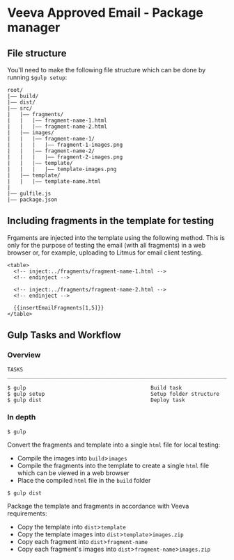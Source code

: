 # Veeva Approved Email - Package manager 

## File structure

You'll need to make the following file structure which can be done by running `$gulp setup`: 

```
root/
|—— build/
|—— dist/
|—— src/
|   |—— fragments/
|   |   |—— fragment-name-1.html
|   |   |—— fragment-name-2.html
|   |—— images/
|   |   |—— fragment-name-1/
|   |   |   |—— fragment-1-images.png
|   |   |—— fragment-name-2/
|   |   |   |—— fragment-2-images.png
|   |   |—— template/
|   |   |   |—— template-images.png
|   |—— template/
|   |   |—— template-name.html
|
|—— gulfile.js
|—— package.json
```

## Including fragments in the template for testing

Frgaments are injected into the template using the following method. This is only for the purpose of testing the email (with all fragments) in a web browser or, for example, uploading to Litmus for email client testing. 

```
<table>
  <!-- inject:../fragments/fragment-name-1.html -->
  <!-- endinject -->

  <!-- inject:../fragments/fragment-name-2.html -->
  <!-- endinject -->

  {{insertEmailFragments[1,5]}}
</table>
```

## Gulp Tasks and Workflow

### Overview

```
TASKS
_________________________________________________________________________

$ gulp                                        Build task 
$ gulp setup                                  Setup folder structure
$ gulp dist                                   Deploy task
```

### In depth

```
$ gulp 
```
Convert the fragments and template into a single `html` file for local testing: 
- Compile the images into `build`>`images`
- Compile the fragments into the template to create a single `html` file which can be viewed in a web browser 
- Place the compiled `html` file in the `build` folder

```
$ gulp dist
```
Package the template and fragments in accordance with Veeva requirements: 
- Copy the template into `dist`>`template`
- Copy the template images into `dist`>`template`>`images.zip`
- Copy each fragment into `dist`>`fragment-name`
- Copy each fragment's images into `dist`>`fragment-name`>`images.zip`
